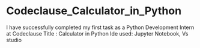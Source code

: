 # Codeclause_Calculator_in_Python
I have successfully completed my first task as a Python Development Intern at Codeclause
Title : Calculator in Python
Ide used: Jupyter Notebook, Vs studio

